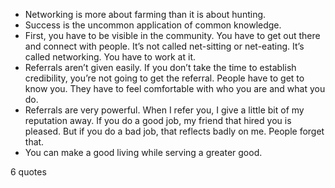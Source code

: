 - Networking is more about farming than it is about hunting.
 - Success is the uncommon application of common knowledge.
 - First, you have to be visible in the community. You have to get out there and connect with people. It’s not called net-sitting or net-eating. It’s called networking. You have to work at it.
 - Referrals aren’t given easily. If you don’t take the time to establish credibility, you’re not going to get the referral. People have to get to know you. They have to feel comfortable with who you are and what you do.
 - Referrals are very powerful. When I refer you, I give a little bit of my reputation away. If you do a good job, my friend that hired you is pleased. But if you do a bad job, that reflects badly on me. People forget that.
 - You can make a good living while serving a greater good.

6 quotes